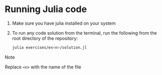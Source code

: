 # Running Julia code

1. Make sure you have julia installed on your system
2. To run any code solution from the terminal, run the following from the root directory of the repository:

    ```bash
    julia exercises/ex<n>/solution.jl
    ```

> [!NOTE]
> Replace `<n>` with the name of the file

